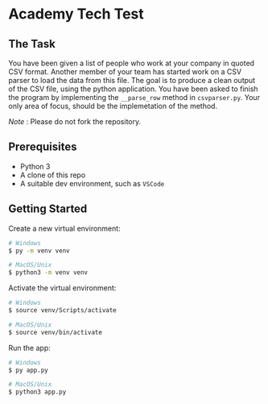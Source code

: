 # Academy Tech Test

## The Task

You have been given a list of people who work at your company in quoted CSV format. Another member of your team has started work on a CSV parser to load the data from this file.  The goal is to produce a clean output of the CSV file, using the python application.
You have been asked to finish the program by implementing the `__parse_row` method in `csvparser.py`.  Your only area of focus, should be the implemetation of the method.

_Note_ : Please do not fork the repository.

## Prerequisites

* Python 3
* A clone of this repo
* A suitable dev environment, such as `VSCode`

## Getting Started

Create a new virtual environment:

```sh
# Windows
$ py -m venv venv

# MacOS/Unix
$ python3 -m venv venv
```

Activate the virtual environment:

```sh
# Windows
$ source venv/Scripts/activate

# MacOS/Unix
$ source venv/bin/activate
```

Run the app:

```sh
# Windows
$ py app.py

# MacOS/Unix
$ python3 app.py
```
